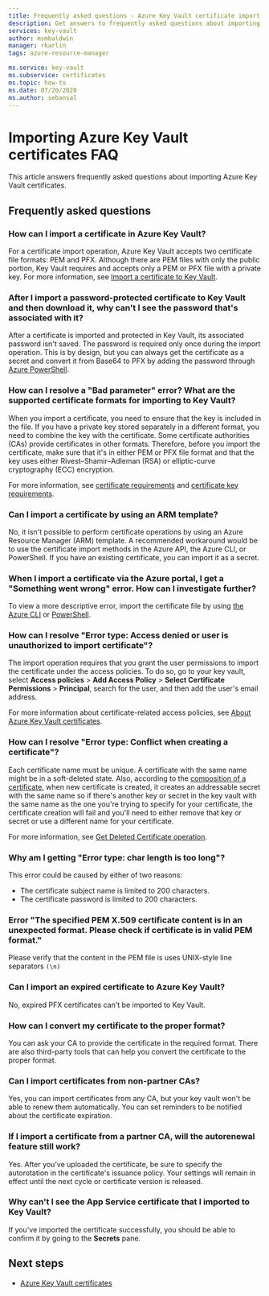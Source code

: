 ```yaml
---
title: Frequently asked questions - Azure Key Vault certificate import
description: Get answers to frequently asked questions about importing Azure Key Vault certificates.
services: key-vault
author: msmbaldwin
manager: rkarlin
tags: azure-resource-manager

ms.service: key-vault
ms.subservice: certificates
ms.topic: how-to
ms.date: 07/20/2020
ms.author: sebansal
---
```


# Importing Azure Key Vault certificates FAQ

This article answers frequently asked questions about importing Azure Key Vault certificates.

## Frequently asked questions

### How can I import a certificate in Azure Key Vault?

For a certificate import operation, Azure Key Vault accepts two certificate file formats: PEM and PFX. Although there are PEM files with only the public portion, Key Vault requires and accepts only a PEM or PFX file with a private key. For more information, see [Import a certificate to Key Vault](./tutorial-import-certificate.md#import-a-certificate-to-key-vault).

### After I import a password-protected certificate to Key Vault and then download it, why can't I see the password that's associated with it?
     
After a certificate is imported and protected in Key Vault, its associated password isn't saved. The password is required only once during the import operation. This is by design, but you can always get the certificate as a secret and convert it from Base64 to PFX by adding the password through [Azure PowerShell](https://social.technet.microsoft.com/wiki/contents/articles/37431.exporting-azure-app-service-certificates.aspx).

### How can I resolve a "Bad parameter" error? What are the supported certificate formats for importing to Key Vault?

When you import a certificate, you need to ensure that the key is included in the file. If you have a private key stored separately in a different format, you need to combine the key with the certificate. Some certificate authorities (CAs) provide certificates in other formats. Therefore, before you import the certificate, make sure that it's in either PEM or PFX file format and that the key uses either Rivest–Shamir–Adleman (RSA) or elliptic-curve cryptography (ECC) encryption. 

For more information, see [certificate requirements](./certificate-scenarios.md#formats-of-import-we-support) and [certificate key requirements](../keys/about-keys.md).

###  Can I import a certificate by using an ARM template?

No, it isn't possible to perform certificate operations by using an Azure Resource Manager (ARM) template. A recommended workaround would be to use the certificate import methods in the Azure API, the Azure CLI, or PowerShell. If you have an existing certificate, you can import it as a secret.

### When I import a certificate via the Azure portal, I get a "Something went wrong" error. How can I investigate further?
     
To view a more descriptive error, import the certificate file by using [the Azure CLI](/cli/azure/keyvault/certificate#az-keyvault-certificate-import) or [PowerShell](/powershell/module/azurerm.keyvault/import-azurekeyvaultcertificate).

### How can I resolve "Error type: Access denied or user is unauthorized to import certificate"?
    
The import operation requires that you grant the user permissions to import the certificate under the access policies. To do so, go to your key vault, select **Access policies** > **Add Access Policy** > **Select Certificate Permissions** > **Principal**, search for the user, and then add the user's email address. 

For more information about certificate-related access policies, see [About Azure Key Vault certificates](./about-certificates.md#certificate-access-control).


### How can I resolve "Error type: Conflict when creating a certificate"?
    
Each certificate name must be unique. A certificate with the same name might be in a soft-deleted state. Also, according to the [composition of a certificate](./about-certificates.md#composition-of-a-certificate), when new certificate is created, it creates an addressable secret with the same name so if there's another key or secret in the key vault with the same name as the one you're trying to specify for your certificate, the certificate creation will fail and you'll need to either remove that key or secret or use a different name for your certificate. 

For more information, see [Get Deleted Certificate operation](/rest/api/keyvault/getdeletedcertificate/getdeletedcertificate).

### Why am I getting "Error type: char length is too long"?
This error could be caused by either of two reasons:    
* The certificate subject name is limited to 200 characters.
* The certificate password is limited to 200 characters.


### Error "The specified PEM X.509 certificate content is in an unexpected format. Please check if certificate is in valid PEM format."
Please verify that the content in the PEM file is uses UNIX-style line separators `(\n)`

### Can I import an expired certificate to Azure Key Vault?
    
No, expired PFX certificates can't be imported to Key Vault.

### How can I convert my certificate to the proper format?

You can ask your CA to provide the certificate in the required format. There are also third-party tools that can help you convert the certificate to the proper format.

### Can I import certificates from non-partner CAs?
Yes, you can import certificates from any CA, but your key vault won't be able to renew them automatically. You can set reminders to be notified about the certificate expiration.

### If I import a certificate from a partner CA, will the autorenewal feature still work?
Yes. After you've uploaded the certificate, be sure to specify the autorotation in the certificate's issuance policy. Your settings will remain in effect until the next cycle or certificate version is released.

### Why can't I see the App Service certificate that I imported to Key Vault? 
If you've imported the certificate successfully, you should be able to confirm it by going to the **Secrets** pane.


## Next steps

- [Azure Key Vault certificates](./about-certificates.md)
